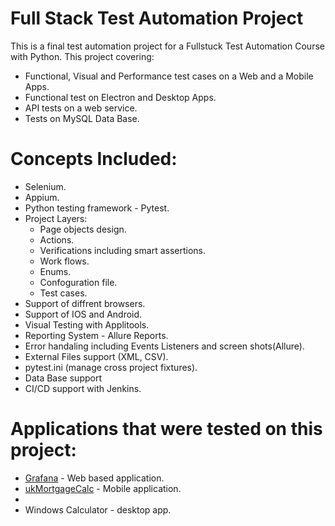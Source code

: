 # Full Stack Test Automation Project
This is a final test automation project for a Fullstuck Test Automation Course with Python. 
This project covering:
* Functional, Visual and Performance test cases on a Web and a Mobile Apps.
* Functional test on Electron and Desktop Apps.
* API tests on a web service.
* Tests on MySQL Data Base.

# Concepts Included: 
* Selenium.
* Appium. 
* Python testing framework - Pytest.
* Project Layers: 
  * Page objects design.
  * Actions.
  * Verifications including smart assertions.
  * Work flows.
  * Enums.
  * Confoguration file.
  * Test cases.
* Support of diffrent browsers.
* Support of IOS and Android. 
* Visual Testing with Applitools.
* Reporting System - Allure Reports. 
* Error handaling including Events Listeners and screen shots(Allure).  
* External Files support (XML, CSV).
* pytest.ini (manage cross project fixtures).
* Data Base support
* CI/CD support with Jenkins.

# Applications that were tested on this project: 
* [Grafana](https://grafana.com/) - Web based application.
* [ukMortgageCalc](https://github.com/barkadosh/test_automation_final_project/blob/master/APKs/ukMortgageCalc.apk) - Mobile application.
* 
* Windows Calculator - desktop app.
